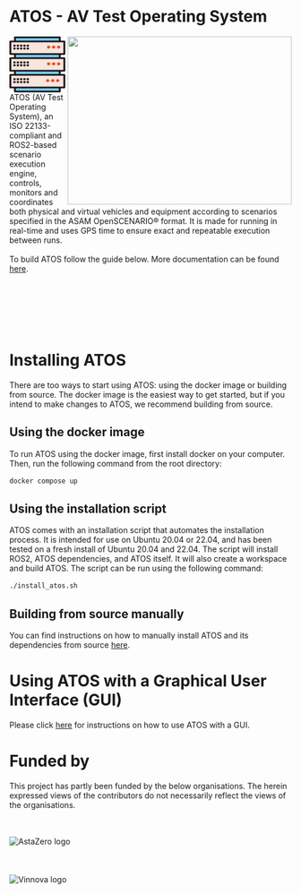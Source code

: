 # ATOS - AV Test Operating System
<img align="left" width="100" height="100" src="./docs/res/ATOS_icon.svg">
<img align="right" width="400" height="300" src="https://user-images.githubusercontent.com/15685739/227924215-d5ff67f8-1e03-45d0-ae20-8e60819b2ff7.png">

ATOS (AV Test Operating System), an ISO 22133-compliant and ROS2-based scenario execution engine, controls, monitors and coordinates both physical and virtual vehicles and equipment according to scenarios specified in the ASAM OpenSCENARIO® format. It is made for running in real-time and uses GPS time to ensure exact and repeatable execution between runs.
<br />
<br />
To build ATOS follow the guide below. More documentation can be found [here](https://atos.readthedocs.io/en/latest/).

<br />
<br />
<br />
<br />
<br />


# <a name="ATOS"></a> Installing ATOS
There are too ways to start using ATOS: using the docker image or building from source. The docker image is the easiest way to get started, but if you intend to make changes to ATOS, we recommend building from source.

## <a name="docker"></a> Using the docker image
To run ATOS using the docker image, first install docker on your computer. Then, run the following command from the root directory:
```bash
docker compose up
```

## <a name="Installation script"></a> Using the installation script
ATOS comes with an installation script that automates the installation process. It is intended for use on Ubuntu 20.04 or 22.04, and has been tested on a fresh install of Ubuntu 20.04 and 22.04. The script will install ROS2, ATOS dependencies, and ATOS itself. It will also create a workspace and build ATOS. The script can be run using the following command:
```bash
./install_atos.sh
```

## <a name="Native build"></a> Building from source manually
You can find instructions on how to manually install ATOS and its dependencies from source [here](https://atos.readthedocs.io/en/latest/Installation/installation/).

# <a name="usage"></a> Using ATOS with a Graphical User Interface (GUI)
Please click [here](https://atos.readthedocs.io/en/latest/Usage/GUI/foxglove/) for instructions on how to use ATOS with a GUI.

# Funded by
This project has partly been funded by the below organisations. The herein expressed views of the contributors do not necessarily reflect the views of the organisations.


<br>
<br>
<picture>
  <source media="(prefers-color-scheme: dark)" srcset="https://user-images.githubusercontent.com/15685739/229127771-1d7e9c89-fc0d-4271-a7da-d805f2e6b884.svg">
  <source media="(prefers-color-scheme: light)" srcset="https://user-images.githubusercontent.com/15685739/229127758-612ec1a7-89cf-4d51-86bc-cb6ab47e422f.svg">
  <img alt="AstaZero logo" src="https://user-images.githubusercontent.com/15685739/229127758-612ec1a7-89cf-4d51-86bc-cb6ab47e422f.svg">
</picture>

<br>
<br>
<br>
<br>

<picture>
  <source media="(prefers-color-scheme: dark)" srcset="https://user-images.githubusercontent.com/15685739/229121585-34dc9018-e142-4841-bc19-2485cdf03eac.png">
  <source media="(prefers-color-scheme: light)" srcset="https://user-images.githubusercontent.com/15685739/229119880-8c0a30eb-f805-4da4-a6d7-544ed7dbea87.png">
  <img alt="Vinnova logo" src="https://user-images.githubusercontent.com/15685739/229119880-8c0a30eb-f805-4da4-a6d7-544ed7dbea87.png">
</picture>
<br>
<br>

